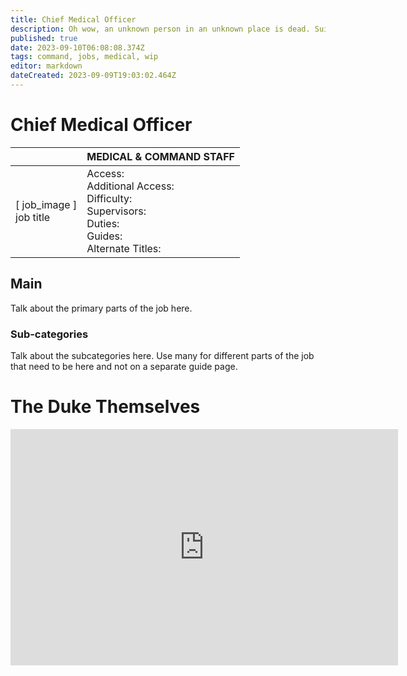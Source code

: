 ```yaml
---
title: Chief Medical Officer
description: Oh wow, an unknown person in an unknown place is dead. Suit sensors save lives people!
published: true
date: 2023-09-10T06:08:08.374Z
tags: command, jobs, medical, wip
editor: markdown
dateCreated: 2023-09-09T19:03:02.464Z
---
```


# Chief Medical Officer

|                             | MEDICAL & COMMAND STAFF                                                                                   |
|-----------------------------|----------------------------------------------------------------------------------------------|
| \[ job_image ]<br>job title | Access:<br>Additional Access:<br>Difficulty:<br>Supervisors:<br>Duties:<br>Guides:<br>Alternate Titles: |

## Main 
Talk about the primary parts of the job here.


### Sub-categories
Talk about the subcategories here. Use many for different parts of the job that need to be here and not on a separate guide page.

# The Duke Themselves
<iframe src="https://player.twitch.tv/?channel=thedukeofook&parent=wiki.monkestation.com" frameborder="0" allowfullscreen="true" scrolling="no" height="378" width="620"></iframe>